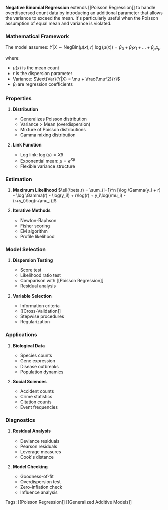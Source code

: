 **Negative Binomial Regression** extends [[Poisson Regression]] to handle overdispersed count data by introducing an additional parameter that allows the variance to exceed the mean. It's particularly useful when the Poisson assumption of equal mean and variance is violated.

### Mathematical Framework
The model assumes:
$Y|X \sim \text{NegBin}(\mu(x), r)$
$\log(\mu(x)) = \beta_0 + \beta_1x_1 + ... + \beta_px_p$

where:
- $\mu(x)$ is the mean count
- $r$ is the dispersion parameter
- Variance: $\text{Var}(Y|X) = \mu + \frac{\mu^2}{r}$
- $\beta_i$ are regression coefficients

### Properties
1. **Distribution**
   - Generalizes Poisson distribution
   - Variance > Mean (overdispersion)
   - Mixture of Poisson distributions
   - Gamma mixing distribution

2. **Link Function**
   - Log link: $\log(\mu) = X\beta$
   - Exponential mean: $\mu = e^{X\beta}$
   - Flexible variance structure

### Estimation
1. **Maximum Likelihood**
   $\ell(\beta,r) = \sum_{i=1}^n [\log \Gamma(y_i + r) - \log \Gamma(r) - \log(y_i!) + r\log(r) + y_i\log(\mu_i) - (r+y_i)\log(r+\mu_i)]$

2. **Iterative Methods**
   - Newton-Raphson
   - Fisher scoring
   - EM algorithm
   - Profile likelihood

### Model Selection
1. **Dispersion Testing**
   - Score test
   - Likelihood ratio test
   - Comparison with [[Poisson Regression]]
   - Residual analysis

2. **Variable Selection**
   - Information criteria
   - [[Cross-Validation]]
   - Stepwise procedures
   - Regularization

### Applications
1. **Biological Data**
   - Species counts
   - Gene expression
   - Disease outbreaks
   - Population dynamics

2. **Social Sciences**
   - Accident counts
   - Crime statistics
   - Citation counts
   - Event frequencies

### Diagnostics
1. **Residual Analysis**
   - Deviance residuals
   - Pearson residuals
   - Leverage measures
   - Cook's distance

2. **Model Checking**
   - Goodness-of-fit
   - Overdispersion test
   - Zero-inflation check
   - Influence analysis

Tags:
[[Poisson Regression]]
[[Generalized Additive Models]]
